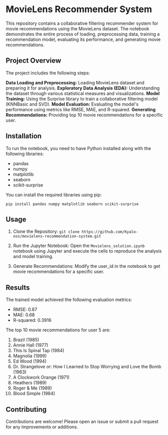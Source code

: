 # MovieLens Recommender System
This repository contains a collaborative filtering recommender system for movie recommendations using the MovieLens dataset. The notebook demonstrates the entire process of loading, preprocessing data, training a recommendation model, evaluating its performance, and generating movie recommendations.

## Project Overview
The project includes the following steps:

**Data Loading and Preprocessing:** Loading MovieLens dataset and preparing it for analysis.
**Exploratory Data Analysis (EDA):** Understanding the dataset through various statistical measures and visualizations.
**Model Training:** Using the Surprise library to train a collaborative filtering model (KNNBasic and SVD).
**Model Evaluation:** Evaluating the model's performance using metrics like RMSE, MAE, and R-squared.
**Generating Recommendations:** Providing top 10 movie recommendations for a specific user.

## Installation
To run the notebook, you need to have Python installed along with the following libraries:

- pandas
- numpy
- matplotlib
- seaborn
- scikit-surprise

You can install the required libraries using pip:

``` pip install pandas numpy matplotlib seaborn scikit-surprise ```

## Usage

1. Clone the Repository:
   ``` git clone https://github.com/Kyalo-oss/movielens-recommendation-system.git ```

2. Run the Jupyter Notebook:
Open the `Movielens_solution.ipynb` notebook using Jupyter and execute the cells to reproduce the analysis and model training.

3. Generate Recommendations:
Modify the user_id in the notebook to get movie recommendations for a specific user.

## Results
The trained model achieved the following evaluation metrics:

- RMSE: 0.87
- MAE: 0.68
- R-squared: 0.3916
  
The top 10 movie recommendations for user 5 are:

1. Brazil (1985)
2. Annie Hall (1977)
3. This Is Spinal Tap (1984)
4. Magnolia (1999)
5. Ed Wood (1994)
6. Dr. Strangelove or: How I Learned to Stop Worrying and Love the Bomb (1963)
7. A Clockwork Orange (1971)
8. Heathers (1989)
9. Roger & Me (1989)
10. Blood Simple (1984)

## Contributing

Contributions are welcome! Please open an issue or submit a pull request for any improvements or additions.



